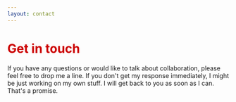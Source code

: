 ```yaml
---
layout: contact
---
```


<h1 style="color: #cc0000;">Get in touch</h1>
If you have any questions or would like to talk about collaboration, please feel free to drop me a line. If you don't get my response immediately, I might be just working on my own stuff. I will get back to you as soon as I can. That's a promise. 
